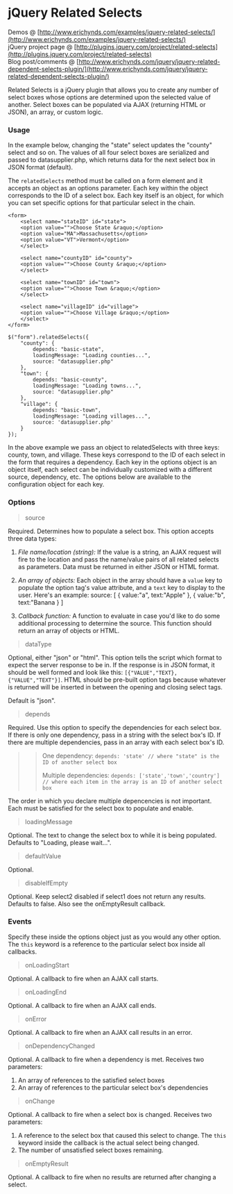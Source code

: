 # jQuery Related Selects

Demos @ [http://www.erichynds.com/examples/jquery-related-selects/](http://www.erichynds.com/examples/jquery-related-selects/)  
jQuery project page @ [http://plugins.jquery.com/project/related-selects](http://plugins.jquery.com/project/related-selects)  
Blog post/comments @ [http://www.erichynds.com/jquery/jquery-related-dependent-selects-plugin/](http://www.erichynds.com/jquery/jquery-related-dependent-selects-plugin/)  

Related Selects is a jQuery plugin that allows you to create any number of select boxes whose options are determined upon the selected value of another.  Select boxes can be populated via AJAX (returning HTML or JSON), an array, or custom logic.

### Usage

In the example below, changing the "state" select updates the "county" select and so on.  The values of all four select
boxes are serialized and passed to datasupplier.php, which returns data for the next select box in JSON format (default).

The `relatedSelects` method must be called on a form element and it accepts an object as an options parameter.  Each key within the object corresponds to the ID of a select box.  Each key itself is an object, for which you can set specific options for that particular select in the chain.

	<form>
		<select name="stateID" id="state">
		<option value="">Choose State &raquo;</option>
		<option value="MA">Massachusetts</option>
		<option value="VT">Vermont</option>
		</select>

		<select name="countyID" id="county">
		<option value="">Choose County &raquo;</option>
		</select>

		<select name="townID" id="town">
		<option value="">Choose Town &raquo;</option>
		</select>

		<select name="villageID" id="village">
		<option value="">Choose Village &raquo;</option>
		</select>
	</form>

	$("form").relatedSelects({
		"county": {
			depends: "basic-state",
			loadingMessage: "Loading counties...",
			source: "datasupplier.php"
		},
		"town": {
			depends: "basic-county",
			loadingMessage: "Loading towns...",
			source: "datasupplier.php"
		},
		"village": {
			depends: "basic-town",
			loadingMessage: "Loading villages...",
			source: 'datasupplier.php'
		}
	});

In the above example we pass an object to relatedSelects with three keys: county, town, and village.  These keys correspond to the ID of each select in the form that requires a dependency.  Each key in the options object is an object itself, each select can be individually customized with a different source, dependency, etc.  The options below are available to the configuration object for each key.

### Options

> source

Required.  Determines how to populate a select box.  This option accepts three data types:

1. *File name/location (string):*  If the value is a string, an AJAX request will fire to the location and pass the name/value pairs of all related selects as parameters.  Data must be returned in either JSON or HTML format.  

2. *An array of objects:*  Each object in the array should have a `value` key to populate the option tag's value attribute, and a `text` key to display to the user.  Here's an example:
	source: [
		{ value:"a", text:"Apple" },
		{ value:"b", text:"Banana }
	]

3. *Callback function:* A function to evaluate in case you'd like to do some additional processing to determine the source.  This function should return an array of objects or HTML.

> dataType

Optional, either "json" or "html".  This option tells the script which format to expect the server response to be in.  If the response is in JSON format, it should be well formed and look like this: `[{"VALUE","TEXT},{"VALUE","TEXT"}]`.  HTML should be pre-built option tags because whatever is returned will be inserted in between the opening and closing select tags.

Default is "json".

> depends

Required.  Use this option to specify the dependencies for each select box.  If there is only one dependency, pass in a string with the select box's ID.  If there are multiple dependencies, pass in an array with each select box's ID.

>> One dependency:
>> `depends: 'state' // where "state" is the ID of another select box`
>>
>> Multiple dependencies:
>> `depends: ['state','town','country'] // where each item in the array is an ID of another select box`

The order in which you declare multiple depencencies is not important.  Each must be satisfied for the select box to populate and enable.

> loadingMessage

Optional.  The text to change the select box to while it is being populated.  Defaults to &quot;Loading, please wait...&quot;.

> defaultValue

Optional.

> disableIfEmpty

Optional.  Keep select2 disabled if select1 does not return any results.  Defaults to false.  Also see the onEmptyResult callback.

### Events

Specify these inside the options object just as you would any other option.  The `this` keyword is a reference to the particular select box inside all callbacks.

> onLoadingStart

Optional.  A callback to fire when an AJAX call starts.

> onLoadingEnd

Optional.  A callback to fire when an AJAX call ends.

> onError

Optional.  A callback to fire when an AJAX call results in an error.

> onDependencyChanged

Optional.  A callback to fire when a dependency is met.  Receives two parameters:

1. An array of references to the satisfied select boxes
2. An array of references to the particular select box's dependencies

> onChange

Optional.  A callback to fire when a select box is changed.  Receives two parameters:

1. A reference to the select box that caused this select to change. The `this` keyword inside the callback is the actual select being changed.
2. The number of unsatisfied select boxes remaining.

> onEmptyResult

Optional.  A callback to fire when no results are returned after changing a select.
